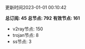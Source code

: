 更新时间2023-01-01 00:10:42

**总订阅: 45**
**总节点: 792**
**有效节点: 161**
- v2ray节点: 150
- trojan节点: 8
- ss节点: 3
